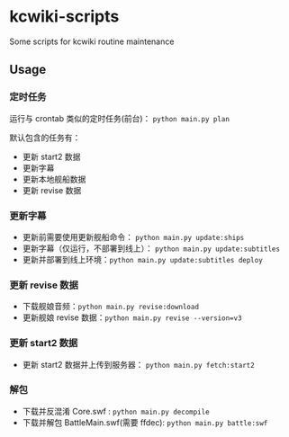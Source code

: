 # kcwiki-scripts
Some scripts for kcwiki routine maintenance

## Usage

### 定时任务

运行与 crontab 类似的定时任务(前台)： `python main.py plan`

默认包含的任务有：

+ 更新 start2 数据
+ 更新字幕
+ 更新本地舰船数据
+ 更新 revise 数据

### 更新字幕
+ 更新前需要使用更新舰船命令： `python main.py update:ships`
+ 更新字幕（仅运行，不部署到线上）： `python main.py update:subtitles`
+ 更新并部署到线上环境：`python main.py update:subtitles deploy`

### 更新 revise 数据
+ 下载舰娘音频：`python main.py revise:download`
+ 更新舰娘 revise 数据：`python main.py revise --version=v3`

### 更新 start2 数据
+ 更新 start2 数据并上传到服务器： `python main.py fetch:start2`

### 解包
+ 下载并反混淆 Core.swf : `python main.py decompile`
+ 下载并解包 BattleMain.swf(需要 ffdec): `python main.py battle:swf`
